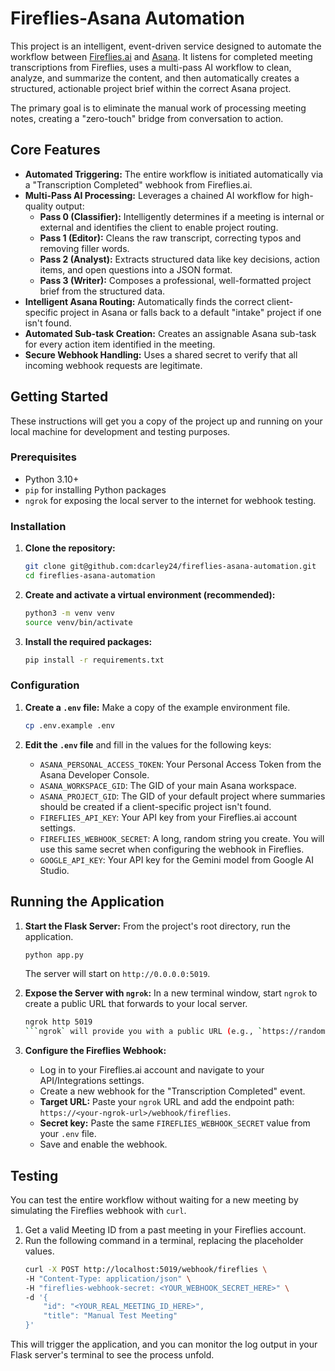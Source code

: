 # Fireflies-Asana Automation

This project is an intelligent, event-driven service designed to automate the workflow between [Fireflies.ai](https://fireflies.ai) and [Asana](https://asana.com). It listens for completed meeting transcriptions from Fireflies, uses a multi-pass AI workflow to clean, analyze, and summarize the content, and then automatically creates a structured, actionable project brief within the correct Asana project.

The primary goal is to eliminate the manual work of processing meeting notes, creating a "zero-touch" bridge from conversation to action.

## Core Features

* **Automated Triggering:** The entire workflow is initiated automatically via a "Transcription Completed" webhook from Fireflies.ai.
* **Multi-Pass AI Processing:** Leverages a chained AI workflow for high-quality output:
    * **Pass 0 (Classifier):** Intelligently determines if a meeting is internal or external and identifies the client to enable project routing.
    * **Pass 1 (Editor):** Cleans the raw transcript, correcting typos and removing filler words.
    * **Pass 2 (Analyst):** Extracts structured data like key decisions, action items, and open questions into a JSON format.
    * **Pass 3 (Writer):** Composes a professional, well-formatted project brief from the structured data.
* **Intelligent Asana Routing:** Automatically finds the correct client-specific project in Asana or falls back to a default "intake" project if one isn't found.
* **Automated Sub-task Creation:** Creates an assignable Asana sub-task for every action item identified in the meeting.
* **Secure Webhook Handling:** Uses a shared secret to verify that all incoming webhook requests are legitimate.

## Getting Started

These instructions will get you a copy of the project up and running on your local machine for development and testing purposes.

### Prerequisites

* Python 3.10+
* `pip` for installing Python packages
* `ngrok` for exposing the local server to the internet for webhook testing.

### Installation

1.  **Clone the repository:**
    ```bash
    git clone git@github.com:dcarley24/fireflies-asana-automation.git
    cd fireflies-asana-automation
    ```

2.  **Create and activate a virtual environment (recommended):**
    ```bash
    python3 -m venv venv
    source venv/bin/activate
    ```

3.  **Install the required packages:**
    ```bash
    pip install -r requirements.txt
    ```

### Configuration

1.  **Create a `.env` file:**
    Make a copy of the example environment file.
    ```bash
    cp .env.example .env
    ```

2.  **Edit the `.env` file** and fill in the values for the following keys:
    * `ASANA_PERSONAL_ACCESS_TOKEN`: Your Personal Access Token from the Asana Developer Console.
    * `ASANA_WORKSPACE_GID`: The GID of your main Asana workspace.
    * `ASANA_PROJECT_GID`: The GID of your default project where summaries should be created if a client-specific project isn't found.
    * `FIREFLIES_API_KEY`: Your API key from your Fireflies.ai account settings.
    * `FIREFLIES_WEBHOOK_SECRET`: A long, random string you create. You will use this same secret when configuring the webhook in Fireflies.
    * `GOOGLE_API_KEY`: Your API key for the Gemini model from Google AI Studio.

## Running the Application

1.  **Start the Flask Server:**
    From the project's root directory, run the application.
    ```bash
    python app.py
    ```
    The server will start on `http://0.0.0.0:5019`.

2.  **Expose the Server with `ngrok`:**
    In a new terminal window, start `ngrok` to create a public URL that forwards to your local server.
    ```bash
    ngrok http 5019
    ```ngrok` will provide you with a public URL (e.g., `https://random-string.ngrok-free.app`).

3.  **Configure the Fireflies Webhook:**
    * Log in to your Fireflies.ai account and navigate to your API/Integrations settings.
    * Create a new webhook for the "Transcription Completed" event.
    * **Target URL:** Paste your `ngrok` URL and add the endpoint path: `https://<your-ngrok-url>/webhook/fireflies`.
    * **Secret key:** Paste the same `FIREFLIES_WEBHOOK_SECRET` value from your `.env` file.
    * Save and enable the webhook.

## Testing

You can test the entire workflow without waiting for a new meeting by simulating the Fireflies webhook with `curl`.

1.  Get a valid Meeting ID from a past meeting in your Fireflies account.
2.  Run the following command in a terminal, replacing the placeholder values.
    ```bash
    curl -X POST http://localhost:5019/webhook/fireflies \
    -H "Content-Type: application/json" \
    -H "fireflies-webhook-secret: <YOUR_WEBHOOK_SECRET_HERE>" \
    -d '{
        "id": "<YOUR_REAL_MEETING_ID_HERE>",
        "title": "Manual Test Meeting"
    }'
    ```
This will trigger the application, and you can monitor the log output in your Flask server's terminal to see the process unfold.
